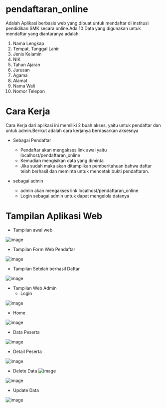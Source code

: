# pendaftaran_online
Adalah Aplikasi berbasis web yang dibuat untuk mendaftar di institusi pendidikan SMK secara online.Ada 10 Data yang digunakan untuk mendaftar yang diantaranya adalah:
1. Nama Lengkap
2. Tempat, Tanggal Lahir
3. Jenis Kelamin
4. NIK
5. Tahun Ajaran
6. Jurusan
7. Agama
8. Alamat
9. Nama Wali
10. Nomor Telepon

# Cara Kerja 
Cara Kerja dari aplikasi ini memiliki 2 buah akses, yaitu untuk pendaftar dan untuk admin.Berikut adalah cara kerjanya berdasarkan aksesnya
 
 - Sebagai Pendaftar
    - Pendaftar akan mengakses link awal yaitu localhost/pendaftaran_online
    - Kemudian mengisikan data yang diminta
    - Jika sudah maka akan ditampilkan pemberitahuan bahwa daftar telah berhasil dan meminta untuk mencetak bukti pendaftaran.
    
 - sebagai admin
    - admin akan mengakses link localhost/pendaftaran_online
    - Login sebagai admin untuk dapat mengelola datanya

# Tampilan Aplikasi Web
  - Tampilan awal web
  
![image](https://user-images.githubusercontent.com/62431769/177378096-39b53d64-c46b-48e3-8e81-e65e58078c7a.png)

  - Tampilan Form Web Pendaftar
   
![image](https://user-images.githubusercontent.com/62431769/177045928-676c04c9-44f6-4338-8601-0d376dafe20f.png)

  - Tampilan Setelah berhasil Daftar
  
![image](https://user-images.githubusercontent.com/62431769/177046134-24bfe03c-b47e-4238-8205-8524f21e75e7.png)

    
  - Tampilan Web Admin
    - Login
    
![image](https://user-images.githubusercontent.com/62431769/177045971-28b99edb-f2bf-4adc-a3b6-836f9813be32.png)

   - Home
    
![image](https://user-images.githubusercontent.com/62431769/177378389-7c10c54f-2927-4176-b7b0-a193b24c3c0d.png)

   - Data Peserta
    
![image](https://user-images.githubusercontent.com/62431769/177378424-3b1c3620-e62e-4e37-974f-98bf028a6bd7.png)

   - Detail Peserta
   
![image](https://user-images.githubusercontent.com/62431769/177378482-fabc6826-cac1-4d0f-a654-0982a03307ca.png)

   - Delete Data
![image](https://user-images.githubusercontent.com/62431769/177378543-104e0996-1ee1-4653-89a5-87dee0660176.png)

![image](https://user-images.githubusercontent.com/62431769/177378572-2ecdec03-85db-4d7a-8c24-7bd7d14916ea.png)

   - Update Data

![image](https://user-images.githubusercontent.com/62431769/177378639-3b610ec7-157b-4158-b09f-483fb4a3c4d0.png)



    
